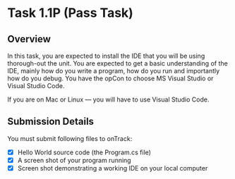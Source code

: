 # Task 1.1P (Pass Task)

## Overview
In this task, you are expected to install the IDE that you will be using thorough-out the unit. You are expected to get a basic understanding of the IDE, mainly how do you write a program, how do you run and importantly how do you debug. You have the opCon to choose MS Visual Studio or Visual Studio Code.

If you are on Mac or Linux — you will have to use Visual Studio Code. 

## Submission Details
You must submit following files to onTrack:
- [x] Hello World source code (the Program.cs file)
- [x] A screen shot of your program running
- [x] Screen shot demonstrating a working IDE on your local computer

